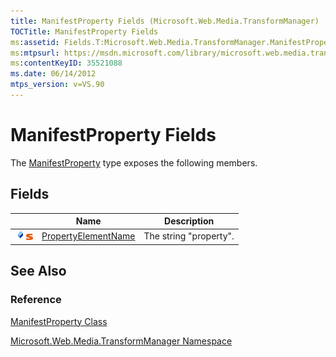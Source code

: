 ```yaml
---
title: ManifestProperty Fields (Microsoft.Web.Media.TransformManager)
TOCTitle: ManifestProperty Fields
ms:assetid: Fields.T:Microsoft.Web.Media.TransformManager.ManifestProperty
ms:mtpsurl: https://msdn.microsoft.com/library/microsoft.web.media.transformmanager.manifestproperty_fields(v=VS.90)
ms:contentKeyID: 35521088
ms.date: 06/14/2012
mtps_version: v=VS.90
---
```


# ManifestProperty Fields

The [ManifestProperty](manifestproperty-class-microsoft-web-media-transformmanager.md) type exposes the following members.

## Fields

||Name|Description|
|--- |--- |--- |
|![Public field](images/Hh125771.pubfield(en-us,VS.90).gif "Public field")![Static member](images/Hh125771.static(en-us,VS.90).gif "Static member")|[PropertyElementName](manifestproperty-propertyelementname-field-microsoft-web-media-transformmanager.md)|The string "property".|


## See Also

### Reference

[ManifestProperty Class](manifestproperty-class-microsoft-web-media-transformmanager.md)

[Microsoft.Web.Media.TransformManager Namespace](microsoft-web-media-transformmanager-namespace.md)

